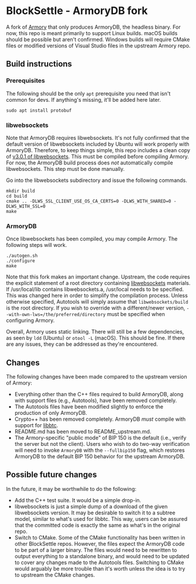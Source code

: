 # BlockSettle - ArmoryDB fork
A fork of [Armory](https://github.com/goatpig/BitcoinArmory) that only produces ArmoryDB, the headless binary. For now, this repo is meant primarily to support Linux builds. macOS builds should be possible but aren't confirmed. Windows builds will require CMake files or modified versions of Visual Studio files in the upstream Armory repo.

## Build instructions
### Prerequisites
The following should be the only `apt` prerequisite you need that isn't common for devs. If anything's missing, it'll be added here later.

```
sudo apt install protobuf
```

### libwebsockets
Note that ArmoryDB requires libwebsockets. It's not fully confirmed that the default version of libwebsockets included by Ubuntu will work properly with ArmoryDB. Therefore, to keep things simple, this repo includes a clean copy of [v3.0.1 of libwebsockets](https://github.com/warmcat/libwebsockets/tree/v3.0.1). This must be compiled before compiling Armory. For now, the ArmoryDB build process does *not* automatically compile libwebsockets. This step must be done manually.

Go into the libwebsockets subdirectory and issue the following commands.

```
mkdir build
cd build
cmake .. -DLWS_SSL_CLIENT_USE_OS_CA_CERTS=0 -DLWS_WITH_SHARED=0 -DLWS_WITH_SSL=0
make
```

### ArmoryDB
Once libwebsockets has been compiled, you may compile Armory. The following steps will work.

```
./autogen.sh
./configure
make
```

Note that this fork makes an important change. Upstream, the code requires the explicit statement of a root directory containing [libwebsockets](https://github.com/warmcat/libwebsockets/) materials. If /usr/local/lib contains libwebsockets.a, /usr/local needs to be specified. This was changed here in order to simplify the compilation process. Unless otherwise specified, Autotools will simply assume that `libwebsockets/build` is the root directory. If you wish to override with a different/newer version, `--with-own-lws=/the/preferred/directory` must be specified when configuring Armory.

Overall, Armory uses static linking. There will still be a few dependencies, as seen by `ldd` (Ubuntu) or `otool -L` (macOS). This should be fine. If there are any issues, they can be addressed as they're encountered.

## Changes
The following changes have been made compared to the upstream version of Armory:

- Everything other than the C++ files required to build ArmoryDB, along with support files (e.g., Autotools), have been removed completely.
- The Autotools files have been modified slightly to enforce the production of only ArmoryDB.
- Crypto++ has been removed completely. ArmoryDB *must* compile with support for [libbtc](https://github.com/libbtc/libbtc).
- README.md has been moved to README\_upstream.md.
- The Armory-specific "public mode" of BIP 150 is the default (i.e., verify the server but not the client). Users who wish to do two-way verification will need to invoke `ArmoryDB` with the `--fullbip150` flag, which restores ArmoryDB to the default BIP 150 behavior for the upstream ArmoryDB.

## Possible future changes
In the future, it may be worthwhile to do the following:

- Add the C++ test suite. It would be a simple drop-in.
- libwebsockets is just a simple dump of a download of the given libwebsockets version. It may be desirable to switch it to a subtree model, similar to what's used for libbtc. This way, users can be assured that the committed code is exactly the same as what's in the original repo.
- Switch to CMake. Some of the CMake functionality has been written in other BlockSettle repos. However, the files expect the ArmoryDB code to be part of a larger binary. The files would need to be rewritten to output everything to a standalone binary, and would need to be updated to cover any changes made to the Autotools files. Switching to CMake would arguably be more trouble than it's worth unless the idea is to try to upstream the CMake changes.
